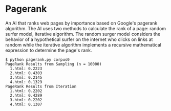 # Pagerank

An AI that ranks web pages by importance based on Google's pagerank algorithm. The AI uses two methods to calculate the rank of a page: random surfer model, iterative algorithm. 
The random surger model considers the behavior of a hypothetical surfer on the internet who clicks on links at random while the iterative algorithm implements a recursive 
mathematical expression to determine the page's rank.

```
$ python pagerank.py corpus0
PageRank Results from Sampling (n = 10000)
  1.html: 0.2223
  2.html: 0.4303
  3.html: 0.2145
  4.html: 0.1329
PageRank Results from Iteration
  1.html: 0.2202
  2.html: 0.4289
  3.html: 0.2202
  4.html: 0.1307
```
